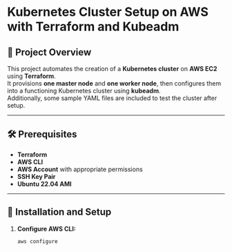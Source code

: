 # Kubernetes Cluster Setup on AWS with Terraform and Kubeadm

## 📌 Project Overview

This project automates the creation of a **Kubernetes cluster** on **AWS EC2** using **Terraform**.  
It provisions **one master node** and **one worker node**, then configures them into a functioning Kubernetes cluster using **kubeadm**.  
Additionally, some sample YAML files are included to test the cluster after setup.

---

## 🛠️ Prerequisites

- **Terraform**  
- **AWS CLI**  
- **AWS Account** with appropriate permissions  
- **SSH Key Pair**  
- **Ubuntu 22.04 AMI**

---

## 🚀 Installation and Setup

1. **Configure AWS CLI:**

   ```bash
   aws configure
